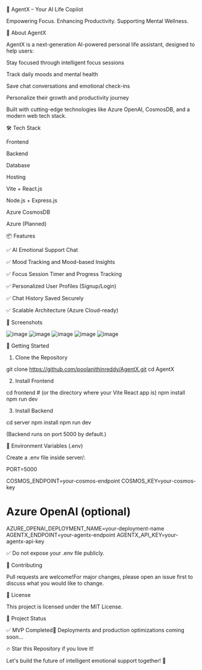 🌟 AgentX – Your AI Life Copilot

Empowering Focus. Enhancing Productivity. Supporting Mental Wellness.



🚀 About AgentX

AgentX is a next-generation AI-powered personal life assistant, designed to help users:

Stay focused through intelligent focus sessions

Track daily moods and mental health

Save chat conversations and emotional check-ins

Personalize their growth and productivity journey

Built with cutting-edge technologies like Azure OpenAI, CosmosDB, and a modern web tech stack.

🛠️ Tech Stack

Frontend

Backend

Database

Hosting

Vite + React.js

Node.js + Express.js

Azure CosmosDB

Azure (Planned)

📦 Features

✅ AI Emotional Support Chat

✅ Mood Tracking and Mood-based Insights

✅ Focus Session Timer and Progress Tracking

✅ Personalized User Profiles (Signup/Login)

✅ Chat History Saved Securely

✅ Scalable Architecture (Azure Cloud-ready)

📸 Screenshots

![image](https://github.com/user-attachments/assets/8d5476a6-d3a6-470f-b724-2163a57df242)
![image](https://github.com/user-attachments/assets/c325f019-8d6c-4715-af09-ce446e99a65c)
![image](https://github.com/user-attachments/assets/783aadac-9899-49f8-b757-21201a585ee6)
![image](https://github.com/user-attachments/assets/7266820b-3888-477c-9078-fae4f7150ef0)
![image](https://github.com/user-attachments/assets/fd2944d3-04e2-4371-8c76-b419c26bdc4c)


🧠 Getting Started

1. Clone the Repository

git clone https://github.com/poolanithinreddy/AgentX.git
cd AgentX

2. Install Frontend

cd frontend   # (or the directory where your Vite React app is)
npm install
npm run dev

3. Install Backend

cd server
npm install
npm run dev

(Backend runs on port 5000 by default.)

🔐 Environment Variables (.env)

Create a .env file inside server/:

PORT=5000

COSMOS_ENDPOINT=your-cosmos-endpoint
COSMOS_KEY=your-cosmos-key

# Azure OpenAI (optional)
AZURE_OPENAI_DEPLOYMENT_NAME=your-deployment-name
AGENTX_ENDPOINT=your-agentx-endpoint
AGENTX_API_KEY=your-agentx-api-key

✅ Do not expose your .env file publicly.

🤝 Contributing

Pull requests are welcome!For major changes, please open an issue first to discuss what you would like to change.

📄 License

This project is licensed under the MIT License.

🌟 Project Status

✅ MVP Completed🚀 Deployments and production optimizations coming soon...

🔥 Star this Repository if you love it!

Let's build the future of intelligent emotional support together! 🚀
